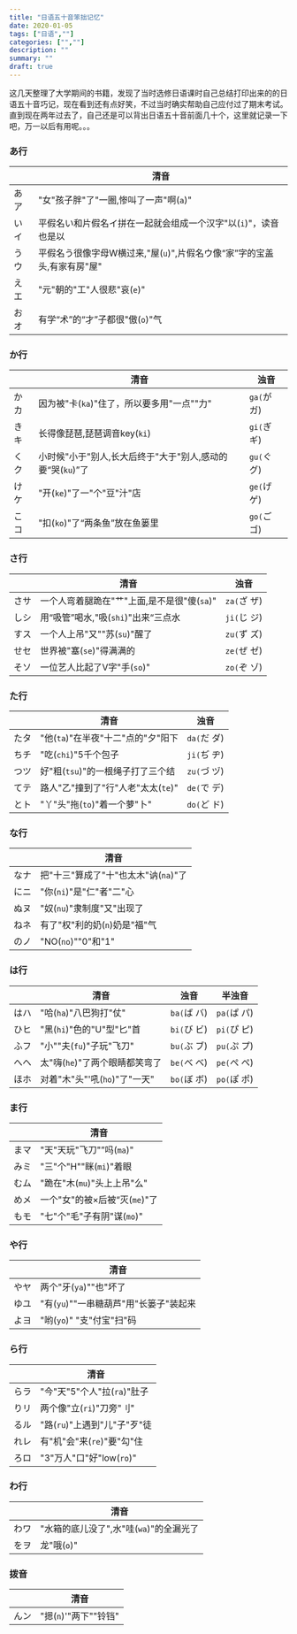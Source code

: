 ```yaml
---
title: "日语五十音笨拙记忆"
date: 2020-01-05
tags: ["日语",""]
categories: ["",""]
description: ""
summary: ""
draft: true
---
```


这几天整理了大学期间的书籍，发现了当时选修日语课时自己总结打印出来的的日语五十音巧记，现在看到还有点好笑，不过当时确实帮助自己应付过了期末考试。直到现在两年过去了，自己还是可以背出日语五十音前面几十个，这里就记录一下吧，万一以后有用呢。。。

### あ行

|      | 清音                                                         |
| ---- | ------------------------------------------------------------ |
| あア | "女"孩子胖"了"一圈,惨叫了一声"啊(`a`)"                       |
| いイ | 平假名い和片假名イ拼在一起就会组成一个汉字"以(`i`)"，读音也是以 |
| うウ | 平假名う很像字母W横过来,"屋(`u`)",片假名ウ像“家”字的宝盖头,有家有房"屋" |
| えエ | "元"朝的"工"人很悲"哀(`e`)"                                  |
| おオ | 有学“术”的“才”子都很"傲(`o`)"气                              |

### か行

|      | 清音                                                       | 浊音        |
| ---- | ---------------------------------------------------------- | ----------- |
| かカ | 因为被"卡(`ka`)"住了，所以要多用"一点""力"                 | `ga(`が ガ) |
| きキ | 长得像琵琶,琵琶调音key(`ki`)                               | `gi(`ぎ ギ) |
| くク | 小时候"小于"别人,长大后终于"大于"别人,感动的要“哭(`ku`)”了 | `gu(`ぐ グ) |
| けケ | "开(`ke`)"了一"个"豆"汁"店                                 | `ge(`げ ゲ) |
| こコ | "扣(`ko`)"了“两条鱼”放在鱼篓里                             | `go(`ご ゴ) |

### さ行

|      | 清音                                        | 浊音        |
| ---- | ------------------------------------------- | ----------- |
| さサ | 一个人弯着腿跪在"艹"上面,是不是很"傻(`sa`)" | `za(`ざ ザ) |
| しシ | 用“吸管”喝水,"吸(`shi`)"出来“三点水         | `ji(`じ ジ) |
| すス | 一个人上吊"又""苏(`su`)"醒了                | `zu(`ず ズ) |
| せセ | 世界被"塞(`se`)"得满满的                    | `ze(`ぜ ゼ) |
| そソ | 一位艺人比起了V字"手(`so`)"                 | `zo(`ぞ ゾ) |



### た行

|      | 清音                               | 浊音        |
| ---- | ---------------------------------- | ----------- |
| たタ | "他(`ta`)"在半夜"十二"点的"夕"阳下 | `da(`だ ダ) |
| ちチ | "吃(`chi`)"5千个包子               | `ji(`ぢ ヂ) |
| つツ | 好"粗(`tsu`)"的一根绳子打了三个结  | `zu(`づ ヅ) |
| てテ | 路人"乙"撞到了"行"人老"太太(`te`)" | `de(`で デ) |
| とト | "丫"头"拖(`to`)"着一个萝"卜"       | `do(`ど ド) |



### な行

|      | 清音                                 |
| ---- | ------------------------------------ |
| なナ | 把"十三"算成了"十"也太木"讷(`na`)"了 |
| にニ | "你(`ni`)"是"仁"者"二"心             |
| ぬヌ | "奴(`nu`)"隶制度"又"出现了           |
| ねネ | 有了"权"利的奶(`n`)奶是"福"气        |
| のノ | "NO(`no`)""0"和"1"                   |



### は行

|      | 清音                           | 浊音        | 半浊音      |
| ---- | ------------------------------ | ----------- | ----------- |
| はハ | "哈(`ha`)"八巴狗打"仗"         | `ba(`ば バ) | `pa(`ぱ パ) |
| ひヒ | "黑(`hi`)"色的"U"型"匕"首      | `bi(`び ビ) | `pi(`ぴ ピ) |
| ふフ | "小""夫(`fu`)"子玩"飞刀"       | `bu(`ぶ ブ) | `pu(`ぷ プ) |
| へヘ | 太"嗨(`he`)"了两个眼睛都笑弯了 | `be(`べ ベ) | `pe(`ぺ ペ) |
| ほホ | 对着"木"头"'吼(`ho`)"了"一天"  | `bo(`ぼ ボ) | `po(`ぽ ポ) |



### ま行

|      | 清音                          |
| ---- | ----------------------------- |
| まマ | "天"天玩"飞刀"”吗(`ma`)"      |
| みミ | "三"个"H""眯(`mi`)"着眼       |
| むム | "跪在"木(`mu`)"头上上吊"么"   |
| めメ | 一个"女"的被×后被“灭(`me`)"了 |
| もモ | "七"个"毛"子有阴"谋(`mo`)"    |



### や行

|      | 清音                                   |
| ---- | -------------------------------------- |
| やヤ | 两个"牙(`ya`)""也"坏了                 |
| ゆユ | "有(`yu`)""一串糖葫芦"用"长篓子"装起来 |
| よヨ | "哟(`yo`)" "支"付宝"扫"码              |



### ら行

|      | 清音                         |
| ---- | ---------------------------- |
| らラ | "今"天"5"个人"拉(`ra`)"肚子  |
| りリ | 两个像"立(`ri`)"刀旁"刂"     |
| るル | "路(`ru`)"上遇到"儿"子"歹"徒 |
| れレ | 有"机"会"来(`re`)"要"勾"住   |
| ろロ | "3"万人"口"好"low(`ro`)"     |



### わ行

|      | 清音                                    |
| ---- | --------------------------------------- |
| わワ | "水箱的底儿没了",水"哇(`wa`)"的全漏光了 |
| をヲ | 龙"哦(`o`)"                             |

### 拨音


|      | 清音                  |
| ---- | --------------------- |
| んン | "摁(`n`)'"两下""铃铛" |